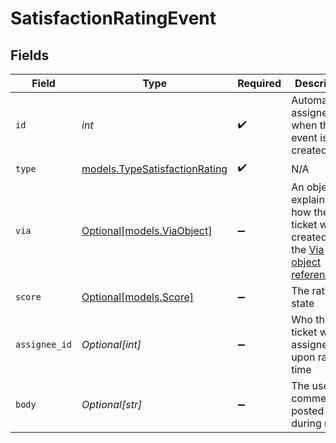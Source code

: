 # SatisfactionRatingEvent


## Fields

| Field                                                                                                                                            | Type                                                                                                                                             | Required                                                                                                                                         | Description                                                                                                                                      |
| ------------------------------------------------------------------------------------------------------------------------------------------------ | ------------------------------------------------------------------------------------------------------------------------------------------------ | ------------------------------------------------------------------------------------------------------------------------------------------------ | ------------------------------------------------------------------------------------------------------------------------------------------------ |
| `id`                                                                                                                                             | *int*                                                                                                                                            | :heavy_check_mark:                                                                                                                               | Automatically assigned when the event is created                                                                                                 |
| `type`                                                                                                                                           | [models.TypeSatisfactionRating](../models/typesatisfactionrating.md)                                                                             | :heavy_check_mark:                                                                                                                               | N/A                                                                                                                                              |
| `via`                                                                                                                                            | [Optional[models.ViaObject]](../models/viaobject.md)                                                                                             | :heavy_minus_sign:                                                                                                                               | An object explaining how the ticket was created. See the [Via object reference](/documentation/ticketing/reference-guides/via-object-reference)<br/> |
| `score`                                                                                                                                          | [Optional[models.Score]](../models/score.md)                                                                                                     | :heavy_minus_sign:                                                                                                                               | The rating state                                                                                                                                 |
| `assignee_id`                                                                                                                                    | *Optional[int]*                                                                                                                                  | :heavy_minus_sign:                                                                                                                               | Who the ticket was assigned to upon rating time                                                                                                  |
| `body`                                                                                                                                           | *Optional[str]*                                                                                                                                  | :heavy_minus_sign:                                                                                                                               | The users comment posted during rating                                                                                                           |